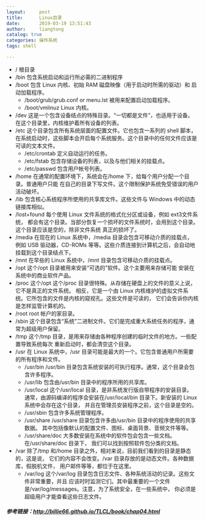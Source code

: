 ```yaml
---
layout:     post
title:      Linux目录
date:       2019-03-19 13:51:43
author:     liangtong
catalog: true
categories: 操作系统
tags: shell

---
```


  

+ /    根目录
+ /bin   包含系统启动和运行所必需的二进制程序
+ /boot   包含 Linux 内核、初始 RAM 磁盘映像（用于启动时所需的驱动）和 启动加载程序。
  + /boot/grub/grub.conf or menu.lst   被用来配置启动加载程序。
  + /boot/vmlinuz   Linux 内核。
+ /dev   这是一个包含设备结点的特殊目录。“一切都是文件”，也适用于设备。 在这个目录里，内核维护着所有设备的列表。
+ /etc   这个目录包含所有系统层面的配置文件。它也包含一系列的 shell 脚本， 在系统启动时，这些脚本会开启每个系统服务。这个目录中的任何文件应该是可读的文本文件。
  + /etc/crontab   定义自动运行的任务。
  + /etc/fstab   包含存储设备的列表，以及与他们相关的挂载点。
  + /etc/passwd   包含用户帐号列表。
+ /home   在通常的配置环境下，系统会在/home 下，给每个用户分配一个目录。普通用户只能 在自己的目录下写文件。这个限制保护系统免受错误的用户活动破坏。
+ /lib   包含核心系统程序所使用的共享库文件。这些文件与 Windows 中的动态链接库相似。
+ /lost+found   每个使用 Linux 文件系统的格式化分区或设备，例如 ext3文件系统， 都会有这个目录。当部分恢复一个损坏的文件系统时，会用到这个目录。这个目录应该是空的，除非文件系统 真正的损坏了。
+ /media   在现在的 Linux 系统中，/media 目录会包含可移动介质的挂载点， 例如 USB 驱动器，CD-ROMs 等等。这些介质连接到计算机之后，会自动地挂载到这个目录结点下。
+ /mnt   在早些的 Linux 系统中，/mnt 目录包含可移动介质的挂载点。
+ /opt   这个/opt 目录被用来安装“可选的”软件。这个主要用来存储可能 安装在系统中的商业软件产品。
+ /proc   这个/opt 这个/proc 目录很特殊。从存储在硬盘上的文件的意义上说，它不是真正的文件系统。 相反，它是一个由 Linux 内核维护的虚拟文件系统。它所包含的文件是内核的窥视孔。这些文件是可读的， 它们会告诉你内核是怎样监管计算机的。
+ /root   root 帐户的家目录。
+ /sbin   这个目录包含“系统”二进制文件。它们是完成重大系统任务的程序，通常为超级用户保留。
+ /tmp   这个/tmp 目录，是用来存储由各种程序创建的临时文件的地方。一些配置导致系统每次 重新启动时，都会清空这个目录。
+ /usr   在 Linux 系统中，/usr 目录可能是最大的一个。它包含普通用户所需要的所有程序和文件。
  + /usr/bin   /usr/bin 目录包含系统安装的可执行程序。通常，这个目录会包含许多程序。
  + /usr/lib   包含由/usr/bin 目录中的程序所用的共享库。
  + /usr/local   这个/usr/local 目录，是非系统发行版自带程序的安装目录。 通常，由源码编译的程序会安装在/usr/local/bin 目录下。新安装的 Linux 系统中会存在这个目录， 并且在管理员安装程序之前，这个目录是空的。
  + /usr/sbin   包含许多系统管理程序。
  + /usr/share   /usr/share 目录包含许多由/usr/bin 目录中的程序使用的共享数据。 其中包括像默认的配置文件、图标、桌面背景、音频文件等等。
  + /usr/share/doc   大多数安装在系统中的软件包会包含一些文档。在/usr/share/doc 目录下， 我们可以找到按照软件包分类的文档。
+ /var   除了/tmp 和/home 目录之外，相对来说，目前我们看到的目录是静态的，这是说， 它们的内容不会改变。/var 目录存放的是动态文件。各种数据库，假脱机文件， 用户邮件等等，都位于在这里。
  + /var/log   这个/var/log 目录包含日志文件、各种系统活动的记录。这些文件非常重要，并且 应该时时监测它们。其中最重要的一个文件是/var/log/messages。注意，为了系统安全，在一些系统中， 你必须是超级用户才能查看这些日志文件。







#####  参考链接：http://billie66.github.io/TLCL/book/chap04.html





